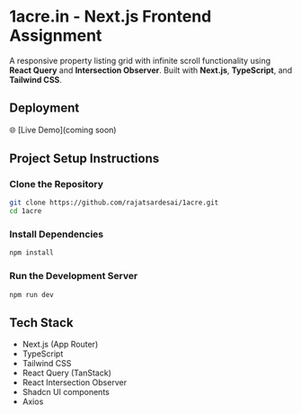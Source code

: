 # 1acre.in - Next.js Frontend Assignment

A responsive property listing grid with infinite scroll functionality using **React Query** and **Intersection Observer**. Built with **Next.js**, **TypeScript**, and **Tailwind CSS**.

## Deployment

🌐 [Live Demo](coming soon)

## Project Setup Instructions

### Clone the Repository
```bash
git clone https://github.com/rajatsardesai/1acre.git
cd 1acre
```

### Install Dependencies
```bash
npm install
```

### Run the Development Server
```bash
npm run dev
```

## Tech Stack
- Next.js (App Router)
- TypeScript
- Tailwind CSS
- React Query (TanStack)
- React Intersection Observer
- Shadcn UI components
- Axios

